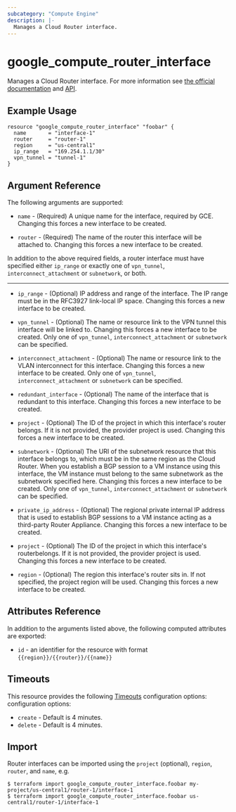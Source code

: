 ```yaml
---
subcategory: "Compute Engine"
description: |-
  Manages a Cloud Router interface.
---
```


# google\_compute\_router_interface

Manages a Cloud Router interface. For more information see
[the official documentation](https://cloud.google.com/compute/docs/cloudrouter)
and
[API](https://cloud.google.com/compute/docs/reference/latest/routers).

## Example Usage

```hcl
resource "google_compute_router_interface" "foobar" {
  name       = "interface-1"
  router     = "router-1"
  region     = "us-central1"
  ip_range   = "169.254.1.1/30"
  vpn_tunnel = "tunnel-1"
}
```

## Argument Reference

The following arguments are supported:

* `name` - (Required) A unique name for the interface, required by GCE. Changing
    this forces a new interface to be created.

* `router` - (Required) The name of the router this interface will be attached to.
    Changing this forces a new interface to be created.

In addition to the above required fields, a router interface must have specified either `ip_range` or exactly one of `vpn_tunnel`, `interconnect_attachment` or `subnetwork`, or both.

- - -

* `ip_range` - (Optional) IP address and range of the interface. The IP range must be
    in the RFC3927 link-local IP space. Changing this forces a new interface to be created.

* `vpn_tunnel` - (Optional) The name or resource link to the VPN tunnel this
    interface will be linked to. Changing this forces a new interface to be created. Only
    one of `vpn_tunnel`, `interconnect_attachment` or `subnetwork` can be specified.

* `interconnect_attachment` - (Optional) The name or resource link to the
    VLAN interconnect for this interface. Changing this forces a new interface to
    be created. Only one of `vpn_tunnel`, `interconnect_attachment` or `subnetwork` can be specified.

* `redundant_interface` - (Optional) The name of the interface that is redundant to
    this interface. Changing this forces a new interface to be created.

* `project` - (Optional) The ID of the project in which this interface's router belongs. 
    If it is not provided, the provider project is used. Changing this forces a new interface to be created.

* `subnetwork` - (Optional) The URI of the subnetwork resource that this interface
    belongs to, which must be in the same region as the Cloud Router. When you establish a BGP session to a VM instance using this interface, the VM instance must belong to the same subnetwork as the subnetwork specified here. Changing this forces a new interface to be created. Only one of `vpn_tunnel`, `interconnect_attachment` or `subnetwork` can be specified.

* `private_ip_address` - (Optional) The regional private internal IP address that is used
    to establish BGP sessions to a VM instance acting as a third-party Router Appliance. Changing this forces a new interface to be created.

* `project` - (Optional) The ID of the project in which this interface's routerbelongs.
    If it is not provided, the provider project is used. Changing this forces a new interface to be created.

* `region` - (Optional) The region this interface's router sits in.
    If not specified, the project region will be used. Changing this forces a new interface to be created.

## Attributes Reference

In addition to the arguments listed above, the following computed attributes are exported:

* `id` - an identifier for the resource with format `{{region}}/{{router}}/{{name}}`

## Timeouts

This resource provides the following
[Timeouts](https://developer.hashicorp.com/terraform/plugin/sdkv2/resources/retries-and-customizable-timeouts) configuration options: configuration options:

- `create` - Default is 4 minutes.
- `delete` - Default is 4 minutes.

## Import

Router interfaces can be imported using the `project` (optional), `region`, `router`, and `name`, e.g.

```
$ terraform import google_compute_router_interface.foobar my-project/us-central1/router-1/interface-1
$ terraform import google_compute_router_interface.foobar us-central1/router-1/interface-1
```
